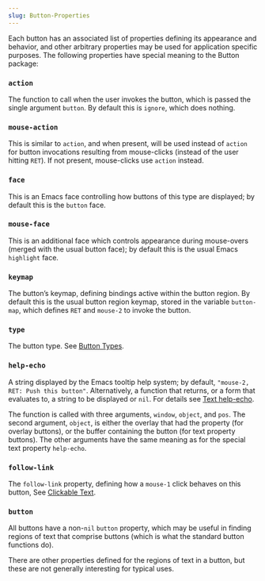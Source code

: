 ```yaml
---
slug: Button-Properties
---
```


Each button has an associated list of properties defining its appearance and behavior, and other arbitrary properties may be used for application specific purposes. The following properties have special meaning to the Button package:

### `action`

The function to call when the user invokes the button, which is passed the single argument `button`. By default this is `ignore`, which does nothing.

### `mouse-action`

This is similar to `action`, and when present, will be used instead of `action` for button invocations resulting from mouse-clicks (instead of the user hitting `RET`). If not present, mouse-clicks use `action` instead.

### `face`

This is an Emacs face controlling how buttons of this type are displayed; by default this is the `button` face.

### `mouse-face`

This is an additional face which controls appearance during mouse-overs (merged with the usual button face); by default this is the usual Emacs `highlight` face.

### `keymap`

The button’s keymap, defining bindings active within the button region. By default this is the usual button region keymap, stored in the variable `button-map`, which defines `RET` and `mouse-2` to invoke the button.

### `type`

The button type. See [Button Types](Button-Types).

### `help-echo`

A string displayed by the Emacs tooltip help system; by default, `"mouse-2, RET: Push this button"`. Alternatively, a function that returns, or a form that evaluates to, a string to be displayed or `nil`. For details see [Text help-echo](Text-help_002decho).

The function is called with three arguments, `window`, `object`, and `pos`. The second argument, `object`, is either the overlay that had the property (for overlay buttons), or the buffer containing the button (for text property buttons). The other arguments have the same meaning as for the special text property `help-echo`.

### `follow-link`

The `follow-link` property, defining how a `mouse-1` click behaves on this button, See [Clickable Text](Clickable-Text).

### `button`

All buttons have a non-`nil` `button` property, which may be useful in finding regions of text that comprise buttons (which is what the standard button functions do).

There are other properties defined for the regions of text in a button, but these are not generally interesting for typical uses.
